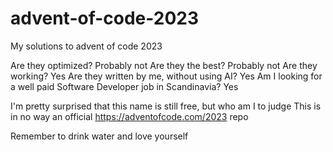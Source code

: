 # advent-of-code-2023
My solutions to advent of code 2023

Are they optimized? Probably not
Are they the best? Probably not
Are they working? Yes
Are they written by me, without using AI? Yes
Am I looking for a well paid Software Developer job in Scandinavia? Yes

I'm pretty surprised that this name is still free, but who am I to judge
This is in no way an official https://adventofcode.com/2023 repo

Remember to drink water and love yourself
